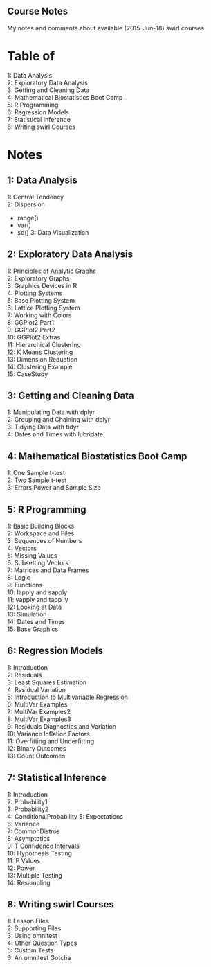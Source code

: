 Course Notes
----

My notes and comments about available (2015-Jun-18) swirl courses

# Table of 
  1: Data Analysis  
  2: Exploratory Data Analysis  
  3: Getting and Cleaning Data  
  4: Mathematical Biostatistics Boot Camp  
  5: R Programming  
  6: Regression Models  
  7: Statistical Inference  
  8: Writing swirl Courses  
 
 
# Notes
 
## 1: Data Analysis
  1: Central Tendency  
  2: Dispersion 
   - range()
   - var()
   - sd()
  3: Data Visualization  

## 2: Exploratory Data Analysis
  1: Principles of Analytic Graphs   
  2: Exploratory Graphs           
  3: Graphics Devices in R           
  4: Plotting Systems             
  5: Base Plotting System            
  6: Lattice Plotting System      
  7: Working with Colors             
  8: GGPlot2 Part1                
  9: GGPlot2 Part2                  
  10: GGPlot2 Extras               
  11: Hierarchical Clustering        
  12: K Means Clustering           
  13: Dimension Reduction            
  14: Clustering Example           
  15: CaseStudy 
  
## 3: Getting and Cleaning Data
  1: Manipulating Data with dplyr  
  2: Grouping and Chaining with dplyr  
  3: Tidying Data with tidyr  
  4: Dates and Times with lubridate  

## 4: Mathematical Biostatistics Boot Camp
  1: One Sample t-test  
  2: Two Sample t-test  
  3: Errors Power and Sample Size  
  
## 5: R Programming
  1: Basic Building Blocks        
  2: Workspace and Files       
  3: Sequences of Numbers         
  4: Vectors                   
  5: Missing Values              
  6: Subsetting Vectors       
  7: Matrices and Data Frames    
  8: Logic                   
  9: Functions                 
  10: lapply and sapply       
  11: vapply and tapp ly         
  12: Looking at Data         
  13: Simulation                
  14: Dates and Times         
  15: Base Graphics 

## 6: Regression Models  
  1: Introduction  
  2: Residuals  
  3: Least Squares Estimation  
  4: Residual Variation  
  5: Introduction to Multivariable Regression  
  6: MultiVar Examples  
  7: MultiVar Examples2  
  8: MultiVar Examples3  
  9: Residuals Diagnostics and Variation  
  10: Variance Inflation Factors  
  11: Overfitting and Underfitting   
  12: Binary Outcomes  
  13: Count Outcomes  

## 7: Statistical Inference
  1: Introduction               
  2: Probability1          
  3: Probability2             
  4: ConditionalProbability
  5: Expectations             
  6: Variance              
  7: CommonDistros            
  8: Asymptotics           
  9: T Confidence Intervals  
  10: Hypothesis Testing    
  11: P Values                
  12: Power                 
  13: Multiple Testing        
  14: Resampling  
  
## 8: Writing swirl Courses
  1: Lesson Files  
  2: Supporting Files  
  3: Using omnitest  
  4: Other Question Types  
  5: Custom Tests  
  6: An omnitest Gotcha   
 
 
 
 
 
 
 
 
 
 